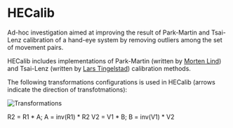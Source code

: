 HECalib
========

Ad-hoc investigation aimed at improving the result of Park-Martin and Tsai-Lenz calibration of a hand-eye system by removing outliers among the set of movement pairs.

HECalib includes implementations of Park-Martin (written by [Morten Lind](https://www.ntnu.no/ansatte/morten.lind)) and Tsai-Lenz (written by [Lars Tingelstad](https://github.com/tingelst)) calibration methods.

The following transformations configurations is used in HECalib (arrows indicate the direction of transfotmations):

![Transformations](https://raw.github.com/semeniuta/HECalib/master/img/transformations.png)

R2 = R1 * A; A = inv(R1) * R2
V2 = V1 * B; B = inv(V1) * V2







